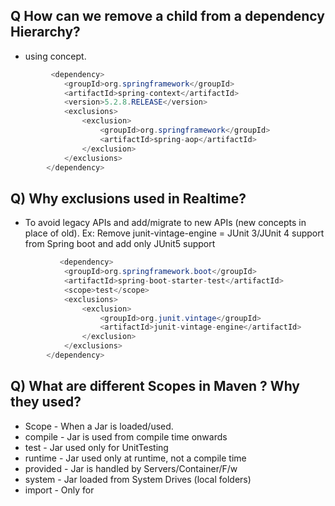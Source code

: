 
## Q How can we remove a child from a dependency Hierarchy?
 
* using <exclusions> concept.

```java
         <dependency>
			<groupId>org.springframework</groupId>
			<artifactId>spring-context</artifactId>
			<version>5.2.8.RELEASE</version>
			<exclusions>
				<exclusion>
					<groupId>org.springframework</groupId>
					<artifactId>spring-aop</artifactId>
				</exclusion>
			</exclusions>
		</dependency>
```

## Q) Why exclusions used in Realtime?
     
*   To avoid legacy APIs and add/migrate to new APIs (new concepts in place of old).
Ex: Remove junit-vintage-engine = JUnit 3/JUnit 4 support from Spring boot and add
    only JUnit5 support
  
```java
           <dependency>
			<groupId>org.springframework.boot</groupId>
			<artifactId>spring-boot-starter-test</artifactId>
			<scope>test</scope>
			<exclusions>
				<exclusion>
					<groupId>org.junit.vintage</groupId>
					<artifactId>junit-vintage-engine</artifactId>
				</exclusion>
			</exclusions>
		</dependency>

```

## Q) What are different Scopes in Maven ? Why they used?

* Scope - When a Jar is loaded/used.
* compile - Jar is used from compile time onwards
* test    - Jar used only for UnitTesting
* runtime - Jar used only at runtime, not a compile time
* provided - Jar is handled by Servers/Container/F/w
* system   - Jar loaded from System Drives (local folders)
* import - Only for <dependencyManagement>